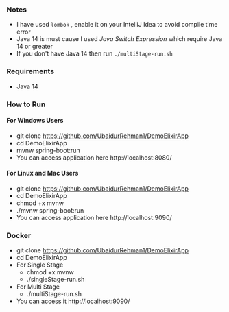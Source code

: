### Notes
- I have used ```lombok``` , enable it on your IntelliJ Idea to avoid compile time error  
- Java 14 is must cause I used *Java Switch Expression* which require Java 14 or greater
- If you don't have Java 14 then run ```./multiStage-run.sh```

### Requirements
- Java 14

### How to Run
#### For Windows Users
- git clone https://github.com/UbaidurRehman1/DemoElixirApp
- cd DemoElixirApp
- mvnw spring-boot:run
- You can access application here http://localhost:8080/


#### For Linux and Mac Users
- git clone https://github.com/UbaidurRehman1/DemoElixirApp
- cd DemoElixirApp
- chmod +x mvnw
- ./mvnw spring-boot:run
- You can access application here http://localhost:9090/


### Docker
- git clone https://github.com/UbaidurRehman1/DemoElixirApp
- cd DemoElixirApp
- For Single Stage 
    - chmod +x mvnw
    - ./singleStage-run.sh
- For Multi Stage
    - ./multiStage-run.sh
- You can access it http://localhost:9090/